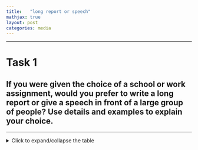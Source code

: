 ```yaml
---
title:   "long report or speech" 
mathjax: true
layout: post
categories: media
---
```


---

# Task 1 
## If you were given the choice of a school or work assignment, would you prefer to write a long report or give a speech in front of a large group of people? Use details and examples to explain your choice.
---

<details>
<summary>Click to expand/collapse the table</summary>

<table>
<thead>
<tr>
<th>Student's name</th>
<th>Language Use</th>
<th>Topic Development</th>
<th>Overall Score</th>
<th>Original Text</th>
<th>Revised Text</th>
</tr>
</thead>
<tbody>
<tr>
<td>Mason</td>
<td>2.0</td>
<td>2.0</td>
<td>2.0</td>
<td>A little bit myself, I think I prefer to give a speech in front of a large group of people because I think write a long report is a waste of time and also my my grammar is not really good, so there must have so many grammar mistakes and because and if If I have a speech in front of large groups so I can have more time I guess I can learn more other things about this major whatever what so I think I must give a speech</td>
<td>Personally, I prefer giving a speech in front of a large group of people rather than writing a long report. I find writing a lengthy report to be time-consuming, especially since my grammar skills are not very strong, leading to potential mistakes. Additionally, presenting a speech allows me more opportunities to learn about my field of study and engage with others, so I believe giving a speech is the better choice for me.</td>
</tr>
<tr>
<td>Flora</td>
<td>2.5</td>
<td>3.5</td>
<td>3.0</td>
<td>Well, if I'm given the choice of a school or work assignment, I would prefer to giving the speech in front of a large group of people because if I give the speech in front of a large group of people, maybe I can become more confident and this can help me to develop the speaking skills. For example, I have a friend, she used to be really shy and she even not dare to speak to the strangers, so she tried to give speech in front of people, then she gradually become more confident and now her speaking skill has improved a lot.</td>
<td>Well, if I were given the choice between a school or work assignment, I would prefer giving a speech in front of a large group of people. I believe that by doing so, I can become more confident and improve my speaking skills. For instance, I have a friend who was extremely shy and hesitated to speak to strangers. However, she decided to give speeches in front of people, which gradually boosted her confidence and significantly enhanced her speaking abilities.</td>
</tr>
<tr>
<td>Michael</td>
<td>2.5</td>
<td>3.5</td>
<td>3.0</td>
<td>I prefer to write a long report because if I write a long report, Isabel can make more mistakes and to check them. But if I give a speech in front of a large group of people, I normally can't make a mistake. I just can't be the one. So if I write a long report, I can be more prepared and it will make others clearly understand what I mean. It also saves time and it's easier than the speech in front of a large group of people.</td>
<td>I prefer writing a long report because it allows me to review and correct any mistakes. When giving a speech in front of a large group, there's more pressure to not make mistakes. By writing a report, I can better prepare and ensure that others understand my ideas clearly. Additionally, it saves time and is less daunting than speaking in front of a large audience.</td>
</tr>
<tr>
<td>Joyce</td>
<td>2.5</td>
<td>3.5</td>
<td>3.0</td>
<td>I prefer to write a long report. First of all, for me, giving a speech in front of a large group of people is too nervous. Like, I will feel very nervous and maybe I will forget a lot of details or good ideas about my speech. But for writing a long report, I can check the details again and again. And also, I can add some good ideas about the report even I didn't come up with the first time.</td>
<td>I would prefer to write a long report. Firstly, speaking in front of a large group makes me very nervous. I worry that I might forget important details or ideas during the speech. However, when writing a long report, I have the opportunity to review and revise the content multiple times. Additionally, I can incorporate new ideas into the report, even if they didn't initially occur to me.</td>
</tr>
<tr>
<td>Camilia</td>
<td>2.5</td>
<td>3.5</td>
<td>3.0</td>
<td>to write a long report about that because first if we write it down and we can have more time to think about it and also we can have deeper expression about that and second we can have a review about our what we wrote before and also we can have more communicate about while we work about this assignment so according to that we can know that if we have a speech we will not have a this kind of ability to repeat what we learned or what we worry about so i prefer to choose a long report</td>
<td>I would prefer to write a long report because when we write things down, we have more time to think and express our ideas deeply. Additionally, we can review our work and communicate more effectively with others. This allows us to reinforce our learning and understanding compared to giving a speech where we may not have the opportunity to repeat or elaborate on our thoughts. So, my choice would be to write a long report.</td>
</tr>
<tr>
<td>Zao</td>
<td>2.5</td>
<td>3.5</td>
<td>3.0</td>
<td>I prefer to write a long report because I have a few reasons for it. First of all, if you want to give a speech in front of a large group, you also need to write long essays and you need to prepare to give a presentation for people. But if you only need to write a long report, you don't need to think about this. What's more, giving a speech to a large group of people is very embarrassing. I don't have the courage to do that, so I think I will choose to write a long report.</td>
<td>I prefer writing a long report for a few reasons. Firstly, when giving a speech to a large group, one must also write lengthy essays and prepare a presentation. However, with just a long report, there is less stress. Additionally, speaking in front of a large audience can be quite daunting and embarrassing. Personally, I lack the courage for such a task, so I would opt for writing a detailed report instead.</td>
</tr>
<tr>
<td>Mike</td>
<td>2.5</td>
<td>3.5</td>
<td>3.0</td>
<td>In my view, I prefer to write a long report in order to show the school's assignment situation for two reasons. Firstly, I think the long report shows more information about the worknet division because the long report with a lot of words can contain many information about one case and it shows overall aspects of the problem. Also, I think the report is more formula compared with the speech.</td>
<td>Personally, I would choose to write a long report for a school assignment. I believe that a detailed report provides a comprehensive overview of the topic. It allows for a thorough analysis of the issue at hand and presents a more structured and in-depth examination compared to a speech in front of a large audience.</td>
</tr>
<tr>
<td>Eric</td>
<td>2.5</td>
<td>3.0</td>
<td>2.75</td>
<td>I will prefer give a speech in front of a large group of people. The first reason is if you're in a large group of people, you can learn more details about the work assignment, so you can learn others' ideas and provide yourself thinking. And the second reason is if you give a speech in front of a large group of people, you can find some wrong things in your ideas, and you can change it to get a better goal for your work.</td>
<td>I would prefer to give a speech in front of a large group of people. The main reason is that being in a large group allows for more insight into the work assignment, enabling you to gather different perspectives and enhance your own thinking. Additionally, presenting a speech to a large audience helps identify any flaws in your ideas, allowing you to make necessary adjustments to achieve better outcomes in your work.</td>
</tr>
<tr>
<td>Meredith</td>
<td>2.5</td>
<td>2.5</td>
<td>2.5</td>
<td>I would prefer to write a long report of the schoolwork assignment. First, sometimes people will feel stressful to face a lot of people and to do the speech. And also, sometimes your logic will be disturbed by others' ideas. And also, that will be more clean with your mind when you just write a long report because it can do by yourself and you can manage your time of your writing and thinking.</td>
<td>I would prefer to choose writing a long report for a school or work assignment. Firstly, giving a speech in front of a large group of people can be stressful and may disrupt your logical thinking due to others' ideas. Additionally, writing a report allows for a clearer mind as you can work independently and manage your time effectively for both writing and thinking.</td>
</tr>
<tr>
<td>George</td>
<td>2.5</td>
<td>2.5</td>
<td>2.5</td>
<td>In my opinion, I like to write a long report because I think writing a long report can have a great preparation for the project and can give the entire things that the students prepare. Second, writing a long report can prove that the students do a good job, but if students give a speech, they can use a short time to prepare.</td>
<td>Personally, I prefer writing a long report. I believe that writing a comprehensive report allows for thorough preparation for the project and ensures that all necessary information is included. Additionally, a well-written report can demonstrate the student's effort and dedication. On the other hand, giving a speech may require less preparation time, but it may not provide as much depth and detail as a written report.</td>
</tr>
<tr>
<td>Richard</td>
<td>2.5</td>
<td>3.5</td>
<td>3.0</td>
<td>I prefer to write a long report to the school, although the speech in front of a large group can make them emotional, moved, but in the long run, in the long time to write a report can let me detect more specifically to make sure there's no mistakes. And secondly, to those people who are shy like me, they are not good at giving a speech to the public, so it is a safe way to express our opinion.</td>
<td>I prefer writing a long report for school. Although giving a speech in front of a large group can be emotional and moving, in the long run, writing a report allows for more specific detection of mistakes. Additionally, for individuals who are shy like myself, giving a speech in public may not be their strong suit, making writing a report a safer way to express our opinions.</td>
</tr>
<tr>
<td>Karl</td>
<td>2.5</td>
<td>3.5</td>
<td>3.0</td>
<td>I prefer to write long reports than give a speech in front of a large group of people. The first reason is that giving a speech also takes a long time to prepare, and you must try your best to avoid some situations that happen that affect badly. But writing a long report can give you time to revise your report and deal with your problems. So from time and dealing problems, I choose to write long reports.</td>
<td>I prefer writing long reports over giving a speech in front of a large group of people. One reason is that preparing for a speech takes a considerable amount of time, and you must make an effort to avoid situations that can negatively impact your presentation. On the other hand, writing a long report allows you the opportunity to revise and address any issues that may arise. Considering time management and problem-solving, I opt for writing long reports.</td>
</tr>
<tr>
<td>Joe</td>
<td>2.5</td>
<td>2.0</td>
<td>2.25</td>
<td>to write a long report rather than give speeches in front of a large group of people. First, if I try to write a long report, so I can't write everything I want and consider it carefully, instead of give a speech in front of a large group of people. For example, when I give speeches in front of a large group of people, I will feel nervous and I will forget some words and I won't say everything I want to say than give a report.</td>
<td>I would prefer to write a long report rather than give speeches in front of a large group of people. If I write a long report, I can carefully consider everything I want to say. For instance, when I give speeches in front of a large group of people, I feel nervous and tend to forget some words, which prevents me from expressing all my thoughts effectively.</td>
</tr>
<tr>
<td>Kevin</td>
<td>2.5</td>
<td>2.5</td>
<td>2.5</td>
<td>I prefer to give a speech in front of a large group of people. First, if you give a speech, you need to first write a long report. You can both write a report and give a speech. This is the first reason. The second is, if you give a speech in front of a large group of people, you can practice your speaking and practice you to speak in front of these people and not be shy. So that's why I choose to give a speech.</td>
<td>I would prefer to give a speech in front of a large group of people. Firstly, when giving a speech, it is necessary to prepare a detailed report beforehand. This allows for the opportunity to both write a report and deliver a speech. Secondly, presenting in front of a large audience provides a chance to enhance public speaking skills and overcome any shyness. Therefore, I opt for giving a speech.</td>
</tr>
<tr>
<td>Lauren</td>
<td>2.5</td>
<td>2.5</td>
<td>2.5</td>
<td>I prefer to give a speech in front of a larger group of people because, for the first reason, I think giving a speech in front of a large group of people can exercise myself and also it can improve myself a lot. It can improve my speaking and also the confidence. And another reason why I give a speech in front of a large group of people is because I think this way can promote the relationship between my friend and me. My friend will be proud of me and also our relationship will become better.</td>
<td>I prefer giving a speech in front of a larger group of people because, firstly, I believe that doing so can help me develop and enhance my speaking skills and boost my confidence. Additionally, I feel that delivering a speech in front of a large audience can strengthen the bond between my friends and me. They would feel proud of me, and our relationship would improve as a result.</td>
</tr>
<tr>
<td>Andy</td>
<td>2.5</td>
<td>3.0</td>
<td>2.75</td>
<td>So, I would prefer to give a speech in front of a large group of people, because for myself, I think I'm more good at giving a speech, because I'm outgoing, so my speech is not really bad. Instead of that, my writing is quite bad, so I will choose to give a speech. And the second reason is that if you need to write a long report to the people, I think if you write something, you will consider more than speaking, because speaking, you just need to speak, but if you're writing, you have so many resources, and think about the grammar, so that's all.</td>
<td>I would prefer to give a speech in front of a large group of people. I believe I am better at speaking because I am outgoing, so my speeches are usually well-received. On the other hand, my writing skills are not as strong, so I tend to struggle with long reports. Additionally, when you speak, you can express your ideas more freely without worrying too much about grammar or structure, unlike when you write where you have to consider various factors like grammar and resources.</td>
</tr>
<tr>
<td>Jenny</td>
<td>2.5</td>
<td>3.5</td>
<td>3.0</td>
<td>If I were given a choice of a school work or work assignment, I prefer to give a speech in front of a large group of people. Here's my reason. That's because I think my spoken English is greater than writing a long report because my vocabulary of the specific words that are locked. So I think if I am brave enough and I have confidence to speak in front of a large group of people, I will certainly choose to give a speech in front of a large group of people. That will also increase my spoken English.</td>
<td>If I had to choose between a school or work assignment, I would prefer to give a speech in front of a large group of people. The reason for this is that I believe my spoken English is stronger than my writing skills, as I have a more extensive vocabulary when speaking. Therefore, if I feel confident and courageous enough to address a large audience, I would definitely opt to deliver a speech. This experience would also help me improve my spoken English skills even further.</td>
</tr>
<tr>
<td>Keven</td>
<td>2.5</td>
<td>2.5</td>
<td>2.5</td>
<td>If I were given the choice of a school or work assignment compared with write a long report, I prefer to give a speech in front of a large group of people. The reasons are as follows. Firstly, if I give a speech in front of a large group of people, I can express myself greatly because via my speech more people can know more about me and I can become more popular via this speech and can show my personifications.</td>
<td>If given the option between a school or work assignment, I would prefer to give a speech in front of a large group of people rather than writing a long report. There are several reasons for this preference. Firstly, giving a speech allows me to express myself effectively, as it enables more people to get to know me better. Additionally, I can increase my popularity through the speech and showcase my personality.</td>
</tr>
<tr>
<td>Isaiah</td>
<td>2.5</td>
<td>2.5</td>
<td>2.5</td>
<td>Well, I prefer to write a long report. I have two reasons. First of all, I think a long report can let me know more about or realize the main idea of the school or work assignment. I can know more details. Second is I can practice the writing skills.</td>
<td>I would prefer to write a long report. I have two reasons for this preference. Firstly, I believe that a lengthy report allows me to gain a deeper understanding of the main idea behind the school or work assignment, as it provides more detailed information. Secondly, it also gives me the opportunity to enhance my writing skills through practice.</td>
</tr>
<tr>
<td>Raymond</td>
<td>2.5</td>
<td>2.0</td>
<td>2.25</td>
<td>I would prefer to write a long report because sometimes I'm afraid to show myself when there is many people under the site, so I will choose to work in the back side of the group. And also I have some advantages in writing, such as I can write many different ideas from other groups and create some ideas.</td>
<td>I would prefer to write a long report because I sometimes feel nervous when speaking in front of a large group of people. I prefer working behind the scenes. Additionally, I have an advantage in writing as I can incorporate various ideas from different sources and create new concepts.</td>
</tr>
<tr>
<td>August</td>
<td>2.0</td>
<td>2.5</td>
<td>2.25</td>
<td>I prefer to give a speech in front of a large group of people. There are two reasons to support my opinion. The first reason is you can make yourself feel more confident when you give a speech instead of write a long report at home and you did nothing about your personality. You only write. And the second reason is most of them can make you know more analogy but at the same time when you give a speech you can get the confidence and at the time you can get a more clear structure.</td>
<td>I prefer giving a speech in front of a large group of people. There are two reasons to support my opinion. Firstly, giving a speech can boost your confidence compared to simply writing a report at home where you don't actively engage. Secondly, presenting in front of an audience allows for more interaction and the opportunity to improve your communication skills, leading to a clearer and more structured presentation.</td>
</tr>
<tr>
<td>Selina</td>
<td>2.0</td>
<td>2.0</td>
<td>2.0</td>
<td>Well, for me, I prefer to write a long report for reasons that I think a long report can avoid me to get nervous and if I give a speech in front of a large group, maybe my opinion will change quickly and so I want to suggest my opinion in the report.</td>
<td>Personally, I would choose to write a long report over giving a speech in front of a large group. I believe that writing a report helps me avoid feeling nervous, and it allows me to express my opinion more effectively without the pressure of changing my thoughts quickly during a speech.</td>
</tr>
</tbody>
</table>


</details>
